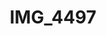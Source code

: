 ---
pid: '173'
layout: photos
title: IMG_4497
filename: IMG_4497.jpg
caption: 
previous_pid: '172'
next_pid: '174'
permalink: "/photos/173.html"
---